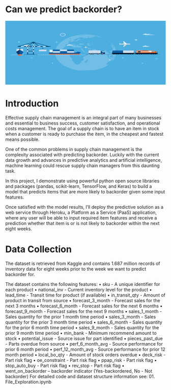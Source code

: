 # Can we predict backorder?

<p align="center">
  <img width="560" height="200" src="images/Global-Supply-Chain1290x860-1.jpg">
</p>

# Introduction

Effective supply chain management is an integral part of many businesses and essential to business success, customer satisfaction, and operational costs management. 
The goal of a supply chain is to have an item in stock when a customer is ready to purchase the item, in the cheapest and fastest means possible.

One of the common problems in supply chain management is the complexity associated with predicting backorder. Luckily with the current data growth and advances in predictive analytics and artificial intelligence, machine learning could rescue supply chain managers from this daunting task.

In this project, I demonstrate using powerful python open source libraries and packages (pandas, scikit-learn, TensorFlow, and Keras) to build a model that predicts items that are more likely to backorder given some input features.

Once satisfied with the model results, I’ll deploy the predictive solution as a web service through Heroku, a Platform as a Service (PaaS) application, where any user will be able to input required item features and receive a prediction whether that item is or is not likely to backorder within the next eight weeks.  

# Data Collection

The dataset is retrieved from Kaggle and contains 1.687 million records of inventory data for eight weeks prior to the week we want to predict backorder for.

The dataset contains the following features:
•	sku -  A unique identifier for each product
•	national_inv - Current inventory level for the product
•	lead_time - Transit time for product (if available)
•	in_transit_qty - Amount of product in transit from source
•	forecast_3_month - Forecast sales for the next 3 months
•	forecast_6_month - Forecast sales for the next 6 months
•	forecast_9_month - Forecast sales for the next 9 months
•	sales_1_month - Sales quantity for the prior 1 month time period
•	sales_3_month - Sales quantity for the prior 3 month time period
•	sales_6_month - Sales quantity for the prior 6 month time period
•	sales_9_month - Sales quantity for the prior 9 month time period
•	min_bank - Minimum recommend amount to stock
•	potential_issue - Source issue for part identified
•	pieces_past_due - Parts overdue from source
•	perf_6_month_avg - Source performance for prior 6 month period
•	perf_12_month_avg - Source performance for prior 12 month period
•	local_bo_qty - Amount of stock orders overdue
•	deck_risk - Part risk flag
•	oe_constraint - Part risk flag
•	ppap_risk - Part risk flag
•	stop_auto_buy - Part risk flag
•	rev_stop - Part risk flag
•	went_on_backorder – backorder indicator (Yes-backordered, No - Not backorder)
For detailed code and dataset structure information see: 01. File_Exploration.ipynb
